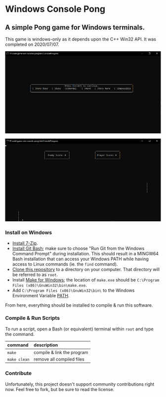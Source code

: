 Windows Console Pong
===
A simple Pong game for Windows terminals.
---
This game is windows-only as it depends upon the C++ Win32 API. It was completed on 2020/07/07.

![The game has variable difficulty!](img/difficulty-screen.png)

![Screenshot of the gameplay.](img/game-screen.png)

### Install on Windows
* [Install 7-Zip](https://7-zip.org/download.html).
* [Install Git Bash](https://git-scm.com/download/win); make sure to choose "Run Git from the Windows Command Prompt" during installation. This should result in a MINGW64 Bash installation that can access your Windows PATH while having access to Linux commands (ie. the `find` command).
* [Clone this repository](https://docs.github.com/en/repositories/creating-and-managing-repositories/cloning-a-repository#cloning-a-repository) to a directory on your computer. That directory will be referred to as `root`.
* Install [Make for Windows](https://gnuwin32.sourceforge.net/packages/make.htm); the location of `make.exe` should be `C:\Program Files (x86)\GnuWin32\bin\make.exe`.
* Add `C:\Program Files (x86)\GnuWin32\bin\` to the Windows Environment Variable [PATH](https://www.computerhope.com/issues/ch000549.htm).

From here, everything should be installed to compile & run this software.

### Compile & Run Scripts
To run a script, open a Bash (or equivalent) terminal within `root` and type the command.

| command | description |
|:----------- |:----------- |
| `make` | compile & link the program |
| `make clean` | remove all compiled files |

### Contribute
Unfortunately, this project doesn't support community contributions right now. Feel free to fork, but be sure to read the license.
